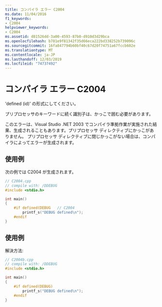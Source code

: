 ```yaml
---
title: コンパイラ エラー C2004
ms.date: 11/04/2016
f1_keywords:
- C2004
helpviewer_keywords:
- C2004
ms.assetid: d81526dd-3a00-4593-87b0-d910d3d29bca
ms.openlocfilehash: b781e9f81342f35d66eca222bd338252b739096c
ms.sourcegitcommit: 16fa847794b60bf40c67d20f74751a67fccb602e
ms.translationtype: MT
ms.contentlocale: ja-JP
ms.lasthandoff: 12/03/2019
ms.locfileid: "74737492"
---
```

# <a name="compiler-error-c2004"></a>コンパイラ エラー C2004

'defined (id)' の形式にしてください。

プリプロセッサのキーワードに続く識別子は、かっこで囲む必要があります。

このエラーは、Visual Studio .NET 2003 でコンパイラ準拠作業が実施された結果、生成されることもあります。プリプロセッサ ディレクティブにかっこがありません。 プリプロセッサ ディレクティブに閉じかっこがない場合は、コンパイラによってエラーが生成されます。

## <a name="example"></a>使用例

次の例では C2004 が生成されます。

```cpp
// C2004.cpp
// compile with: /DDEBUG
#include <stdio.h>

int main()
{
    #if defined(DEBUG   // C2004
        printf_s("DEBUG defined\n");
    #endif
}
```

## <a name="example"></a>使用例

解決方法:

```cpp
// C2004b.cpp
// compile with: /DDEBUG
#include <stdio.h>

int main()
{
    #if defined(DEBUG)
        printf_s("DEBUG defined\n");
    #endif
}
```
